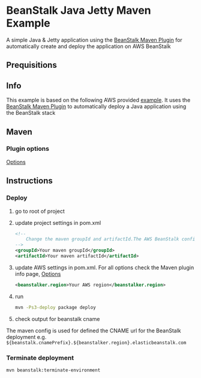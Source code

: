 # BeanStalk Java Jetty Maven Example

A simple Java & Jetty application using the [BeanStalk Maven Plugin](http://beanstalker.ingenieux.com.br/beanstalk-maven-plugin/) for automatically create and deploy the application on AWS BeanStalk

## Prequisitions

## Info

This example is based on the following AWS provided [example](https://aws.amazon.com/blogs/developer/deploying-java-applications-on-elastic-beanstalk-from-maven/).
It uses the [BeanStalk Maven Plugin](http://beanstalker.ingenieux.com.br/beanstalk-maven-plugin/) to automatically deploy a Java application using the BeanStalk stack

## Maven

### Plugin options

[Options](http://beanstalker.ingenieux.com.br/beanstalk-maven-plugin/plugin-info.html)

## Instructions

### Deploy

1. go to root of project
2. update project settings in pom.xml 
    ```xml
    <!-- 
        Change the maven groupId and artifactId.The AWS BeanStalk config is derived from the artifactId.
    -->
    <groupId>Your maven groupId</groupId>
    <artifactId>Your maven artifactId</artifactId>
    ```
3. update AWS settings in pom.xml. For all options check the Maven plugin info page, [Options](http://beanstalker.ingenieux.com.br/beanstalk-maven-plugin/plugin-info.html)
    ```xml
    <beanstalker.region>Your AWS region</beanstalker.region>
    ```
4. run
    ```bash
    mvn -Ps3-deploy package deploy
    ```

5. check output for beanstalk cname

The maven config is used for defined the CNAME url for the BeanStalk deployment
e.g. ```${beanstalk.cnamePrefix}.${beanstalker.region}.elasticbeanstalk.com```

### Terminate deployment

```bash
mvn beanstalk:terminate-environment
```
